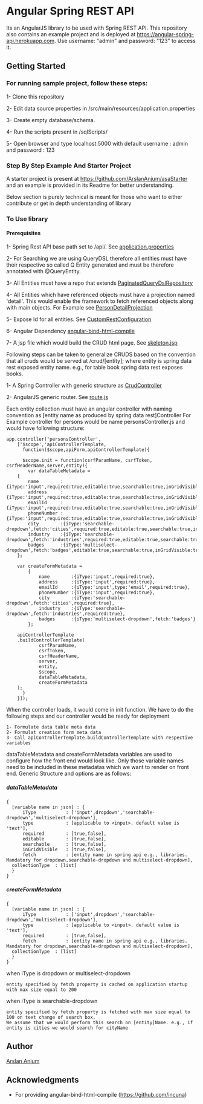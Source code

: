 # Angular Spring REST API

Its an AngularJS library to be used with Spring REST API. This repository also contains an example project and is deployed at https://angular-spring-api.herokuapp.com. Use username: "admin" and password: "123" to access it.

## Getting Started

### For running sample project, follow these steps:

1- Clone this repository

2- Edit data source properties in /src/main/resources/application.properties

3- Create empty database/schema.

4- Run the scripts present in /sqlScripts/

5- Open browser and type localhost:5000 with default username : admin and password : 123

### Step By Step Example And Starter Project
A starter project is present at https://github.com/ArslanAnjum/asaStarter and an example is provided in its Readme for better understanding.</br>



Below section is purely technical is meant for those who want to either contribute or get in depth understanding of library</br>

### To Use library

#### Prerequisites

1- Spring Rest API base path set to /api/. See [application.properties](src/main/resources/application.properties)

2- For Searching we are using QueryDSL therefore all entities must have their respective so called Q Entity generated and must be therefore annotated with @QueryEntity.

3- All Entities must have a repo that extends [PaginatedQueryDslRepository](src/main/java/com/arslan/angularSpringApi/module/base/PaginatedQueryDslRepository.java)

4- All Entities which have referenced objects must have a projection named 'detail'. This would enable the framework to fetch referenced objects along with main objects. For Example see [PersonDetailProjection](src/main/java/com/arslan/angularSpringApi/module/person/model/projection/PersonDetailProjection.java)

5- Expose Id for all entities. See [CustomRestConfiguration](src/main/java/com/arslan/angularSpringApi/configuration/CustomRestConfiguration.java)

6- Angular Dependency [angular-bind-html-compile](src/main/resources/static/app/directives/bind-html-compile.js)

7- A jsp file which would build the CRUD html page. See [skeleton.jsp](/src/main/webapp/WEB-INF/views/skeleton.jsp)


Following steps can be taken to generalize CRUDS based on the convention that all cruds would be served at /crud/[entity]; where entity is spring data rest exposed entity name. e.g., for table book spring data rest exposes books.

1- A Spring Controller with generic structure as [CrudController](/src/main/java/com/arslan/angularSpringApi/module/base/CrudController.java)

2- AngularJS generic router. See [route.js](/src/main/resources/static/app/routes.js)

Each entity collection must have an angular controller with naming convention as [entity name as produced by spring data rest]Controller
For Example controller for persons would be name personsController.js and would have following structure:

	app.controller('personsController',
        ['$scope','apiControllerTemplate,
          function($scope,apiForm,apiControllerTemplate){

          $scope.init = function(csrfParamName, csrfToken, csrfHeaderName,server,entity){
            var dataTableMetadata = 
		{
			name 		:{iType:'input',required:true,editable:true,searchable:true,inGridVisible:true},
			address		:{iType:'input',required:true,editable:true,searchable:true,inGridVisible:true},
			emailId 	:{iType:'input',required:true,editable:true,searchable:true,inGridVisible:true},
			phoneNumber :{iType:'input',required:true,editable:true,searchable:true,inGridVisible:true},
			city		:{iType:'searchable-dropdown',fetch:'cities',required:true,editable:true,searchable:true,inGridVisible:true},
			industry	:{iType:'searchable-dropdown',fetch:'industries',required:true,editable:true,searchable:true,inGridVisible:true},
			badges		:{iType:'multiselect-dropdown',fetch:'badges',editable:true,searchable:true,inGridVisible:true}
		};
			
		var createFormMetadata = 
			{
				name 		:{iType:'input',required:true},
				address		:{iType:'input',required:true},
				emailId 	:{iType:'input',type:'email',required:true},
				phoneNumber :{iType:'input',required:true},
				city		:{iType:'searchable-dropdown',fetch:'cities',required:true},
				industry	:{iType:'searchable-dropdown',fetch:'industries',required:true},
				badges		:{iType:'multiselect-dropdown',fetch:'badges'}
			};

		apiControllerTemplate
		.buildControllerTemplate(
				csrfParamName,
				csrfToken,
				csrfHeaderName,
				server,
				entity,
				$scope,
				dataTableMetadata,
				createFormMetadata
		);
          }
        }]);

When the controller loads, it would come in init function. We have to do the following steps and our controller would be ready for deployment

	1- Formulate data table meta data
	2- Formulat creation form meta data
	3- Call apiControllerTemplate.buildControllerTemplate with respective variables

dataTableMetadata and createFormMetadata variables are used to configure how the front end would look like.
Only those variable names need to be included in these metadatas which we want to render on front end.
Generic Structure and options are as follows:

##### dataTableMetadata

    {
      [variable name in json] : {
          iType           : ['input',dropdown','searchable-dropdown','multiselect-dropdown'],
          type            : [applicable to <input>. default value is 'text'],
          required        : [true,false],
          editable        : [true,false],
          searchable      : [true,false],
          inGridVisible   : [true,false],
          fetch           : [entity name in spring api e.g., libraries. Mandatory for dropdown,searchable-dropdown and multiselect-dropdown],
	  collectionType  : [list]
      }
    }

##### createFormMetadata

    {
      [variable name in json] : {
          iType           : ['input',dropdown','searchable-dropdown','multiselect-dropdown'],
          type            : [applicable to <input>. default value is 'text'],
          required        : [true,false],
          fetch           : [entity name in spring api e.g., libraries. Mandatory for dropdown,searchable-dropdown and multiselect-dropdown],
	  collectionType  : [list]
      }
    }


when iType is dropdown or multiselect-dropdown

    entity specified by fetch property is cached on application startup with max size equal to 200
    
when iType is searchable-dropdown

    entity specified by fetch property is fetched with max size equal to 100 on text change of search box.
    We assume that we would perform this search on [entity]Name. e.g., if entity is cities we would search for cityName

## Author

[Arslan Anjum](https://github.com/ArslanAnjum)

## Acknowledgments

* For providing angular-bind-html-compile (https://github.com/incuna)
